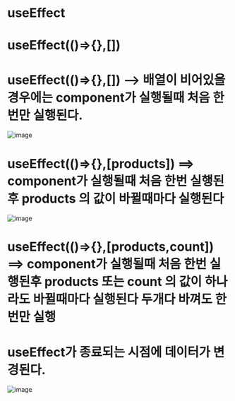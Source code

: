 
# useEffect

# useEffect(()=>{},[])

# useEffect(()=>{},[]) --> 배열이 비어있을 경우에는 component가 실행될때 처음 한번만 실행된다.
![image](https://github.com/sinchangun/react/assets/145514301/3d3d3f4f-e768-4a6a-ad4f-c9e872c8004f)

# useEffect(()=>{},[products]) ==> component가 실행될때 처음 한번 실행된후 products 의 값이 바뀔때마다 실행된다
![image](https://github.com/sinchangun/react/assets/145514301/cd7adc07-ad49-41dd-8e63-56311e2aa460)

# useEffect(()=>{},[products,count]) ==> component가 실행될때 처음 한번 실행된후 products 또는 count 의 값이 하나라도 바뀔때마다 실행된다 두개다 바껴도 한번만 실행

# useEffect가 종료되는 시점에 데이터가 변경된다.
![image](https://github.com/sinchangun/react/assets/145514301/6a0f3870-4a2f-482a-b88b-68e07b97ed19)

